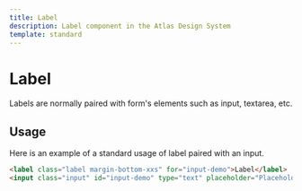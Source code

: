 ```yaml
---
title: Label
description: Label component in the Atlas Design System
template: standard
---
```


# Label

Labels are normally paired with form's elements such as input, textarea, etc.

## Usage

Here is an example of a standard usage of label paired with an input.

```html
<label class="label margin-bottom-xxs" for="input-demo">Label</label>
<input class="input" id="input-demo" type="text" placeholder="Placeholder" />
```
